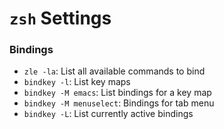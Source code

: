 # `zsh` Settings

### Bindings

* `zle -la`: List all available commands to bind
* `bindkey -l`: List key maps
* `bindkey -M emacs`: List bindings for a key map
* `bindkey -M menuselect`: Bindings for tab menu
* `bindkey -L`: List currently active bindings
